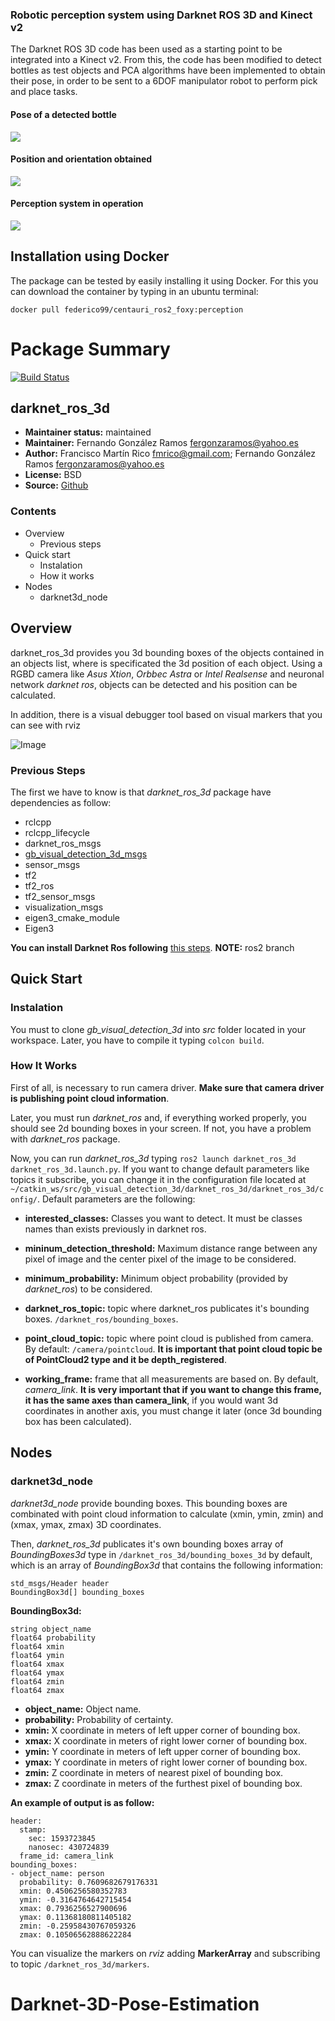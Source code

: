 ### Robotic perception system using Darknet ROS 3D and Kinect v2

The Darknet ROS 3D code has been used as a starting point to be integrated into a Kinect v2. From this, the code has been modified to detect bottles as test objects and PCA algorithms have been implemented to obtain their pose, in order to be sent to a 6DOF manipulator robot to perform pick and place tasks.

#### Pose of a detected bottle
![](https://github.com/FedericoDorado/Darknet-3D-Pose-Estimation/blob/main/Perception%20system%20images/Pose.png?raw=true)

#### Position and orientation obtained


![](https://github.com/FedericoDorado/Darknet-3D-Pose-Estimation/blob/main/Perception%20system%20images/Pose_obtained.png?raw=true)

#### Perception system in operation

![](https://github.com/FedericoDorado/Darknet-3D-Pose-Estimation/blob/main/Perception%20system%20images/Perception_system.png?raw=true)

## Installation using Docker

The package can be tested by easily installing it using Docker. For this you can download the container by typing in an ubuntu terminal:

`docker pull federico99/centauri_ros2_foxy:perception`

# Package Summary

[![Build Status](https://travis-ci.com/IntelligentRoboticsLabs/gb_visual_detection_3d.svg?branch=master)](https://travis-ci.com/IntelligentRoboticsLabs/gb_visual_detection_3d)

## darknet_ros_3d

* **Maintainer status:** maintained
* **Maintainer:** Fernando González Ramos <fergonzaramos@yahoo.es>
* **Author:** Francisco Martín Rico <fmrico@gmail.com>; Fernando González Ramos <fergonzaramos@yahoo.es>
* **License:** BSD
* **Source:** [Github](https://github.com/IntelligentRoboticsLabs/gb_visual_detection_3d)

### Contents
* Overview
  * Previous steps
* Quick start
  * Instalation
  * How it works
* Nodes
  * darknet3d_node

## Overview
darknet_ros_3d provides you 3d bounding boxes of the objects contained in an objects list, where is specificated the 3d position of each object.
Using a RGBD camera like *Asus Xtion*, *Orbbec Astra* or *Intel Realsense* and neuronal network *darknet ros*, objects can be detected and his position can be calculated.

In addition, there is a visual debugger tool based on visual markers that you can see with rviz

![Image](https://github.com/IntelligentRoboticsLabs/gb_visual_detection_3d/raw/master/docs/visual_markers.png)

### Previous Steps

The first we have to know is that *darknet_ros_3d* package have dependencies as follow:

* rclcpp
* rclcpp_lifecycle
* darknet_ros_msgs
* [gb_visual_detection_3d_msgs](https://github.com/IntelligentRoboticsLabs/gb_visual_detection_3d_msgs)
* sensor_msgs
* tf2
* tf2_ros
* tf2_sensor_msgs
* visualization_msgs
* eigen3_cmake_module
* Eigen3

**You can install Darknet Ros following** [this steps](https://github.com/leggedrobotics/darknet_ros). **NOTE:** ros2 branch

## Quick Start

### Instalation

You must to clone *gb_visual_detection_3d* into *src* folder located in your workspace. Later, you have to compile it typing ``colcon build``.

### How It Works

First of all, is necessary to run camera driver. **Make sure that camera driver is publishing point cloud information**.

Later, you must run *darknet_ros* and, if everything worked properly, you should see 2d bounding boxes in your screen. If not, you have a problem with *darknet_ros* package.

Now, you can run *darknet_ros_3d* typing ``ros2 launch darknet_ros_3d darknet_ros_3d.launch.py``. If you want to change default parameters like topics it subscribe, you can change it in the configuration file located at ``~/catkin_ws/src/gb_visual_detection_3d/darknet_ros_3d/darknet_ros_3d/config/``. Default parameters are the following:

* **interested_classes:** Classes you want to detect. It must be classes names than exists previously in darknet ros.

* **mininum_detection_threshold:** Maximum distance range between any pixel of image and the center pixel of the image to be considered.

* **minimum_probability:** Minimum object probability (provided by *darknet_ros*) to be considered.

* **darknet_ros_topic:** topic where darknet_ros publicates it's bounding boxes. ``/darknet_ros/bounding_boxes``.

* **point_cloud_topic:** topic where point cloud is published from camera. By default: ``/camera/pointcloud``. **It is important that point cloud topic be of PointCloud2 type and it be depth_registered**.

* **working_frame:** frame that all measurements are based on. By default, *camera_link*. **It is very important that if you want to change this frame, it has the same axes than camera_link**, if you would want 3d coordinates in another axis, you must change it later (once 3d bounding box has been calculated).

## Nodes

### darknet3d_node

*darknet3d_node* provide bounding boxes. This bounding boxes are combinated with point cloud information to calculate (xmin, ymin, zmin) and (xmax, ymax, zmax) 3D coordinates.

Then, *darknet_ros_3d* publicates it's own bounding boxes array of *BoundingBoxes3d* type in ``/darknet_ros_3d/bounding_boxes_3d`` by default, which is an array of *BoundingBox3d* that contains the following information:
```
std_msgs/Header header
BoundingBox3d[] bounding_boxes
```

**BoundingBox3d:**

```
string object_name
float64 probability
float64 xmin
float64 ymin
float64 xmax
float64 ymax
float64 zmin
float64 zmax
```
* **object_name:** Object name.
* **probability:** Probability of certainty.
* **xmin:** X coordinate in meters of left upper corner of bounding box.
* **xmax:** X coordinate in meters of right lower corner of bounding box.
* **ymin:** Y coordinate in meters of left upper corner of bounding box.
* **ymax:** Y coordinate in meters of right lower corner of bounding box.
* **zmin:** Z coordinate in meters of nearest pixel of bounding box.
* **zmax:** Z coordinate in meters of the furthest pixel of bounding box.

**An example of output is as follow:**

```
header:
  stamp:
    sec: 1593723845
    nanosec: 430724839
  frame_id: camera_link
bounding_boxes:
- object_name: person
  probability: 0.7609682679176331
  xmin: 0.4506256580352783
  ymin: -0.3164764642715454
  xmax: 0.7936256527900696
  ymax: 0.11368180811405182
  zmin: -0.25958430767059326
  zmax: 0.10506562888622284

```

You can visualize the markers on *rviz* adding **MarkerArray** and subscribing to topic ``/darknet_ros_3d/markers``.
# Darknet-3D-Pose-Estimation
